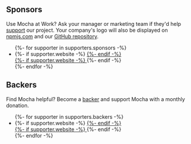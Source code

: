 ## Sponsors

Use Mocha at Work? Ask your manager or marketing team if they'd help [support](https://opencollective.com/mochajs#support) our project. Your company's logo will also be displayed on [npmjs.com](http://npmjs.com/package/mocha) and our [GitHub repository](https://github.com/mochajs/mocha#sponsors).

<ul class="image-list" id="sponsors">
{%- for supporter in supporters.sponsors -%}
  <li>
    {%- if supporter.website -%}
    <a href="{{ supporter.website }}" target="_blank" rel="noopener">
    {%- endif -%}
      <div class="sponsor" title="{{ supporter.name }}" style="width: {{ supporter.dimensions.width }}px; background-image: url(/images/supporters/{{ supporter.id }}.png?sprite=sponsors)"></div>
    {%- if supporter.website -%}
    </a>
    {%- endif -%}
  </li>
{%- endfor -%}
</ul>

## Backers

Find Mocha helpful? Become a [backer](https://opencollective.com/mochajs#support) and support Mocha with a monthly donation.

<ul class="image-list faded-images" id="backers">
{%- for supporter in supporters.backers -%}
  <li>
    {%- if supporter.website -%}
    <a href="{{ supporter.website }}" target="_blank" rel="noopener">
    {%- endif -%}
      <div class="backer backer-{{ forloop.index }}" title="{{ supporter.name }}" style="background-image: url(/images/supporters/{{ supporter.id }}.png?sprite=backers)"></div>
    {%- if supporter.website -%}
    </a>
    {%- endif -%}
  </li>
{%- endfor -%}
</ul>
